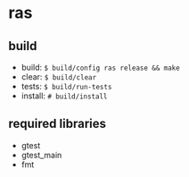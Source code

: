 # ras

## build

- build:   `$ build/config ras release && make`
- clear:   `$ build/clear`
- tests:   `$ build/run-tests`
- install: `# build/install`

## required libraries
- gtest
- gtest_main
- fmt
